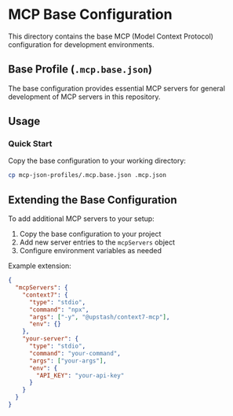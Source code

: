# MCP Base Configuration

This directory contains the base MCP (Model Context Protocol) configuration for development environments.

## Base Profile (`.mcp.base.json`)

The base configuration provides essential MCP servers for general development of MCP servers in this repository.

## Usage

### Quick Start

Copy the base configuration to your working directory:

```bash
cp mcp-json-profiles/.mcp.base.json .mcp.json
```

## Extending the Base Configuration

To add additional MCP servers to your setup:

1. Copy the base configuration to your project
2. Add new server entries to the `mcpServers` object
3. Configure environment variables as needed

Example extension:
```json
{
  "mcpServers": {
    "context7": {
      "type": "stdio",
      "command": "npx",
      "args": ["-y", "@upstash/context7-mcp"],
      "env": {}
    },
    "your-server": {
      "type": "stdio",
      "command": "your-command",
      "args": ["your-args"],
      "env": {
        "API_KEY": "your-api-key"
      }
    }
  }
}
```